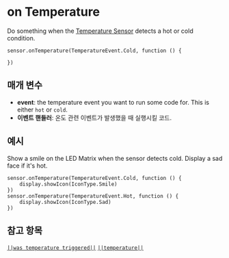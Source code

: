 # on Temperature

Do something when the [Temperature Sensor](https://www.seeedstudio.com/edu/grove-zero.html "Grove Zero Temperature Sensor") detects a hot or cold condition.

```sig
sensor.onTemperature(TemperatureEvent.Cold, function () {

})
```

## 매개 변수

* **event**: the temperature event you want to run some code for. This is either `hot` or `cold`.
* **이벤트 핸들러**: 온도 관련 이벤트가 발생했을 때 실행시킬 코드.

## 예시

Show a smile on the LED Matrix when the sensor detects cold. Display a sad face if it's hot.

```blocks
sensor.onTemperature(TemperatureEvent.Cold, function () {
    display.showIcon(IconType.Smile)
})
sensor.onTemperature(TemperatureEvent.Hot, function () {
    display.showIcon(IconType.Sad)
})
```

## 참고 항목

[`||was temperature triggered||`](/reference/sensor/was-temperature-triggered) [`||temperature||`](/reference/sensor/temperature)